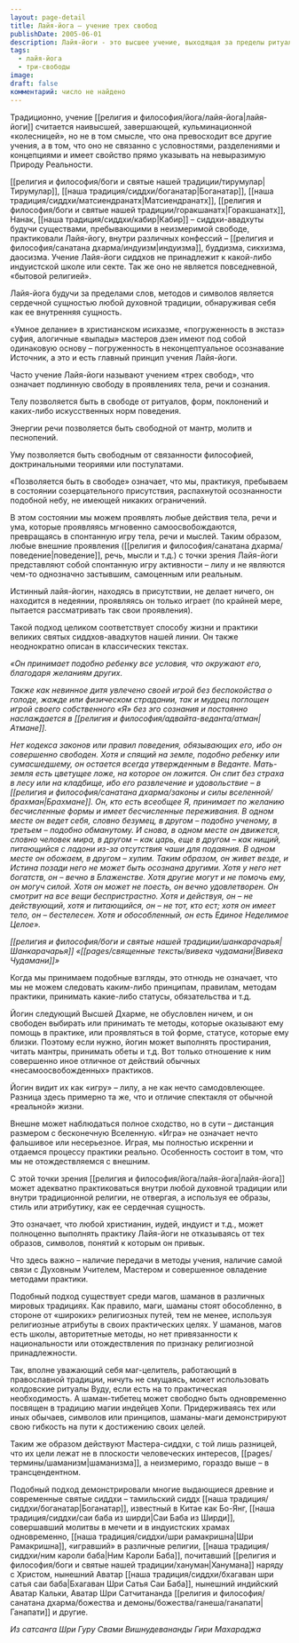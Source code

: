 ```yaml
---
layout: page-detail
title: Лайя-йога – учение трех свобод
publishDate: 2005-06-01
description: Лайя-йоги - это высшее учение, выходящая за пределы ритуалов, концепций и принадлежности к религиям. Её суть - свобода тела, речи и ума, пребывание в неконцептуальном осознавании и спонтанной игре (лиле). Лайя-йога - сердечная основа любой традиции, её можно практиковать в любой религии, главное - связь с Учителем и передача метода. Такой подход реализовали великие сиддхи, для которых внешние формы - лишь проявления спонтанной свободы.
tags:
  - лайя-йога
  - три-свободы
image: 
draft: false
комментарий: число не найдено
---
```


 Традиционно, учение [[религия и философия/йога/лайя-йога|лайя-йоги]] считается наивысшей, завершающей, кульминационной «колесницей», но не в том смысле, что она превосходит все другие учения, а в том, что оно не связанно с условностями, разделениями и концепциями и имеет свойство прямо указывать на невыразимую Природу Реальности.

 [[религия и философия/боги и святые нашей традиции/тирумулар|Тирумулар]], [[наша традиция/сиддхи/боганатар|Боганатар]], [[наша традиция/сиддхи/матсиендранатх|Матсиендранатх]], [[религия и философия/боги и святые нашей традиции/горакшанатх|Горакшанатх]], Нанак, [[наша традиция/сиддхи/кабир|Кабир]] – сиддхи-авадхуты будучи существами, пребывающими в неизмеримой свободе, практиковали Лайя-йогу, внутри различных конфессий – [[религия и философия/санатана дхарма/индуизм|индуизма]], буддизма, сикхизма, даосизма. Учение Лайя-йоги сиддхов не принадлежит к какой-либо индуистской школе или секте. Так же оно не является повседневной, «бытовой религией».

 Лайя-йога будучи за пределами слов, методов и символов является сердечной сущностью любой духовной традиции, обнаруживая себя как ее внутренняя сущность.

 «Умное делание» в христианском исихазме, «погруженность в экстаз» суфия, алогичные «выпады» мастеров дзен имеют под собой одинаковую основу – погруженность в неконцептуальное осознавание Источник, а это и есть главный принцип учения Лайя-йоги.

 Часто учение Лайя-йоги называют учением «трех свобод», что означает подлинную свободу в проявлениях тела, речи и сознания.

 Телу позволяется быть в свободе от ритуалов, форм, поклонений и каких-либо искусственных норм поведения.

 Энергии речи позволяется быть свободной от мантр, молитв и песнопений.

 Уму позволяется быть свободным от связанности философией, доктринальными теориями или постулатами.

 «Позволяется быть в свободе» означает, что мы, практикуя, пребываем в состоянии созерцательного присутствия, распахнутой осознанности подобной небу, не имеющей никаких ограничений.

 В этом состоянии мы можем проявлять любые действия тела, речи и ума, которые проявляясь мгновенно самоосвобождаются, превращаясь в спонтанную игру тела, речи и мыслей. Таким образом, любые внешние проявления ([[религия и философия/санатана дхарма/поведение|поведение]], речь, мысли и т.д.) с точки зрения Лайя-йоги представляют собой спонтанную игру активности – лилу и не являются чем-то однозначно застывшим, самоценным или реальным.

 Истинный лайя-йогин, находясь в присутствии, не делает ничего, он находится в недеянии, проявляясь он только играет (по крайней мере, пытается рассматривать так свои проявления).

 Такой подход целиком соответствует способу жизни и практики великих святых сиддхов-авадхутов нашей линии. Он также неоднократно описан в классических текстах.

_«Он принимает подобно ребенку все условия, что окружают его, благодаря желаниям других._ 

_Также как невинное дитя увлечено своей игрой без беспокойства о голоде, жажде или физическом страдании, так и мудрец поглощен игрой своего собственного «Я» без эго сознания и постоянно наслаждается в [[религия и философия/адвайта-веданта/атман|Атмане]]._ 

_Нет кодекса законов или правил поведения, обязывающих его, ибо он совершенно свободен. Хотя и спящий на земле, подобно ребенку или сумасшедшему, он остается всегда утвержденным в Веданте. Мать-земля есть цветущее ложе, на которое он ложится. Он спит без страха в лесу или на кладбище, ибо его развлечение и удовольствие – в [[религия и философия/санатана дхарма/законы и силы вселенной/брахман|Брахмане]]. Он, кто есть всеобщее Я, принимает по желанию бесчисленные формы и имеет бесчисленные переживания. В одном месте он ведет себя, словно безумец, в другом – подобно ученому, в третьем – подобно обманутому. И снова, в одном месте он движется, словно человек мира, в другом – как царь, еще в другом – как нищий, питающийся с ладони из-за отсутствия чаши для подаяния. В одном месте он обожаем, в другом – хулим. Таким образом, он живет везде, и Истина позади него не может быть осознана другими. Хотя у него нет богатств, он – вечно в Блаженстве. Хотя другие могут и не помочь ему, он могуч силой. Хотя он может не поесть, он вечно удовлетворен. Он смотрит на все вещи беспристрастно. Хотя и действуя, он – не действующий, хотя и питающийся, он – не тот, кто ест; хотя он имеет тело, он – бестелесен. Хотя и обособленный, он есть Единое Неделимое Целое»._ 

_[[религия и философия/боги и святые нашей традиции/шанкарачарья|Шанкарачарья]] «[[pages/священные тексты/вивека чудамани|Вивека Чудамани]]»_ 

 Когда мы принимаем подобные взгляды, это отнюдь не означает, что мы не можем следовать каким-либо принципам, правилам, методам практики, принимать какие-либо статусы, обязательства и т.д. 

 Йогин следующий Высшей Дхарме, не обусловлен ничем, и он свободен выбирать или принимать те методы, которые оказывают ему помощь в практике, или проявляться в той форме, статусе, которые ему близки. Поэтому если нужно, йогин может выполнять простирания, читать мантры, принимать обеты и т.д. Вот только отношение к ним совершенно иное отличное от действий обычных «несамоосвобожденных» практиков.

 Йогин видит их как «игру» – лилу, а не как нечто самодовлеющее. Разница здесь примерно та же, что и отличие спектакля от обычной «реальной» жизни.

 Внешне может наблюдаться полное сходство, но в сути – дистанция размером с бесконечную Вселенную. «Игра» не означает нечто фальшивое или несерьезное. Играя, мы полностью искренни и отдаемся процессу практики реально. Особенность состоит в том, что мы не отождествляемся с внешним.

 С этой точки зрения [[религия и философия/йога/лайя-йога|лайя-йога]] может адекватно практиковаться внутри любой духовной традиции или внутри традиционной религии, не отвергая, а используя ее образы, стиль или атрибутику, как ее сердечная сущность.

 Это означает, что любой христианин, иудей, индуист и т.д., может полноценно выполнять практику Лайя-йоги не отказываясь от тех образов, символов, понятий к которым он привык.

 Что здесь важно – наличие передачи в методы учения, наличие самой связи с Духовным Учителем, Мастером и совершенное овладение методами практики.

 Подобный подход существует среди магов, шаманов в различных мировых традициях. Как правило, маги, шаманы стоят обособленно, в стороне от «широких» религиозных путей, тем не менее, используя религиозные атрибуты в своих практических целях. У шаманов, магов есть школы, авторитетные методы, но нет привязанности к национальности или отождествления по признаку религиозной принадлежности.

 Так, вполне уважающий себя маг-целитель, работающий в православной традиции, ничуть не смущаясь, может использовать колдовские ритуалы Вуду, если есть на то практическая необходимость. А шаман-тибетец может свободно быть одновременно посвящен в традицию магии индейцев Хопи. Придерживаясь тех или иных обычаев, символов или принципов, шаманы-маги демонстрируют свою гибкость на пути к достижению своих целей. 

 Таким же образом действуют Мастера-сиддхи, с той лишь разницей, что их цели лежат не в плоскости человеческих интересов, [[pages/термины/шаманизм|шаманизма]], а неизмеримо, гораздо выше – в трансцендентном.

 Подобный подход демонстрировали многие выдающиеся древние и современные святые сиддхи – тамильский сиддх [[наша традиция/сиддхи/боганатар|Боганатар]], известный в Китае как Бо-Янг, [[наша традиция/сиддхи/саи баба из ширди|Саи Баба из Ширди]], совершавший молитвы в мечети и в индуистских храмах одновременно, [[наша традиция/сиддхи/шри рамакришна|Шри Рамакришна]], «игравший» в различные религии, [[наша традиция/сиддхи/ним кароли баба|Ним Кароли Баба]], почитавший [[религия и философия/боги и святые нашей традиции/хануман|Ханумана]] наряду с Христом, нынешний Аватар [[наша традиция/сиддхи/бхагаван шри сатья саи баба|Бхагаван Шри Сатья Саи Баба]], нынешний индийский Аватар Кальки, Аватар Шри Сатчитананда [[религия и философия/санатана дхарма/божества и демоны/божества/ганеша/ганапати|Ганапати]] и другие.

*Из сатсанга Шри Гуру Свами Вишнудевананды Гири Махараджа*
